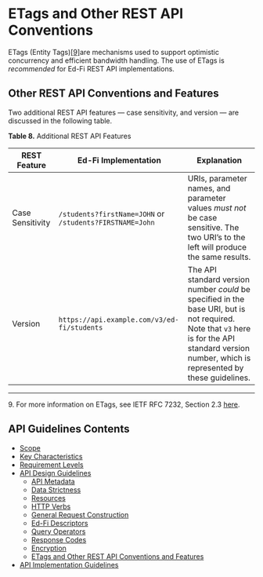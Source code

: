 # ETags and Other REST API Conventions

ETags (Entity Tags)[\[9\]](#f9)are mechanisms used to support optimistic
concurrency and efficient bandwidth handling. The use of ETags is _recommended_
for Ed-Fi REST API implementations.

## Other REST API Conventions and Features

Two additional REST API features — case sensitivity, and version — are discussed in the following table.

**Table 8.** Additional REST API Features

| REST Feature     | Ed-Fi Implementation                                                                       | Explanation                                                                                                                        |
| ---------------- | ------------------------------------------------------------------------------------------ | ---------------------------------------------------------------------------------------------------------------------------------- |
| Case Sensitivity | `/students?firstName=JOHN` or <br /> `/students?FIRSTNAME=John`                                        | URIs, parameter names, and parameter values _must not_ be case sensitive. The two URI’s to the left will produce the same results. |
| Version          | `https://api.example.com/v3/ed-fi/students` | The API standard version number _could_ be specified in the base URI, but is not required.  Note that `v3` here is for the API standard version number, which is represented by these guidelines.                                                               |                                                              |
-----

<a name="f9"></a>9. For more information on ETags, see IETF RFC 7232, Section
2.3 [here](https://tools.ietf.org/html/rfc7232#section-2.3).
 
## API Guidelines Contents

* [Scope](../SCOPE.md)
* [Key Characteristics](../KEY-CHARACTERISTICS.md)
* [Requirement Levels](../REQUIREMENT-LEVELS.md)
* [API Design Guidelines](../API-DESIGN-GUIDELINES/README.md)
  * [API Metadata](API-METADATA.md)
  * [Data Strictness](DATA-STRICTNESS.md)
  * [Resources](RESOURCES.md)
  * [HTTP Verbs](HTTP-VERBS.md)
  * [General Request Construction](GENERAL-REQUEST-CONSTRUCTION.md)
  * [Ed-Fi Descriptors](ED-FI-DESCRIPTORS.md)
  * [Query Operators](QUERY-OPERATORS.md)
  * [Response Codes](RESPONSE-CODES.md)
  * [Encryption](ENCRYPTION.md)
  * [ETags and Other REST API Conventions and
  Features](ETAGS-OTHER-CONVENTIONS.md)
* [API Implementation Guidelines](../API-IMPLEMENTATION-GUIDELINES/README.md)

